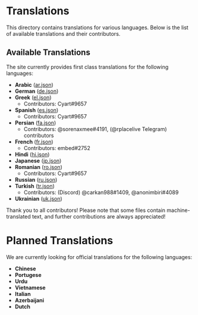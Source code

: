 # Translations

This directory contains translations for various languages. Below is the list of available translations and their contributors. 

## Available Translations
The site currently provides first class translations for the following languages:
- **Arabic** ([ar.json](ar.json))
- **German** ([de.json](de.json))
- **Greek** ([el.json](el.json))
  - Contributors: Cyart#9657
- **Spanish** ([es.json](es.json))
  - Contributors: Cyart#9657
- **Persian** ([fa.json](fa.json))
  - Contributors: @sorenaxmee#4191, (@rplacelive Telegram) contributors
- **French** ([fr.json](fr.json))
  - Contributors: embed#2752
- **Hindi** ([hi.json](hi.json))
- **Japanese** ([jp.json](jp.json))
- **Romanian** ([ro.json](ro.json))
  - Contributors: Cyart#9657
- **Russian** ([ru.json](ru.json))
- **Turkish** ([tr.json](tr.json))
  - Contributors: (Discord) @carkan988#1409, @anonimbiri#4089
- **Ukrainian** ([uk.json](uk.json))

Thank you to all contributors! Please note that some files contain machine-translated text, and further contributions are always appreciated!

# Planned Translations
We are currently looking for official translations for the following languages:
- **Chinese**
- **Portugese**
- **Urdu**
- **Vietnamese**
- **Italian**
- **Azerbaijani**
- **Dutch**